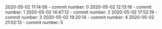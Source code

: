 2020-05-02 11:14:06 - commit number: 0
2020-05-02 12:13:18 - commit number: 1
2020-05-02 14:47:12 - commit number: 2
2020-05-02 17:52:19 - commit number: 3
2020-05-02 19:20:14 - commit number: 4
2020-05-02 21:02:13 - commit number: 5
